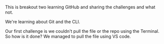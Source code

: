This is breakout two learning GitHub and sharing the challenges and what not. 

We're learning about Git and the CLI. 

Our first challenge is we couldn't pull the file or the repo using the Terminal. So how is it done? We managed to pull the file using VS code. 
